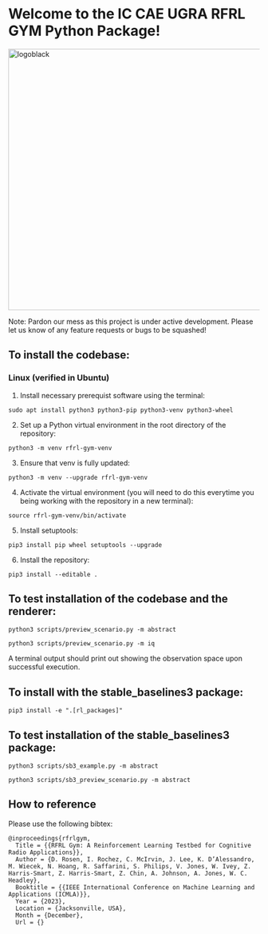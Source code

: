 # Welcome to the IC CAE UGRA RFRL GYM Python Package!

<img width="523" alt="logoblack" src="https://github.com/vtnsiSDD/rfrl-gym/assets/15094176/2da9506f-8a0e-46d2-9d07-c83f0858cc19">


Note: Pardon our mess as this project is under active development. Please let us know of any feature requests or bugs to be squashed!

## To install the codebase:

### Linux (verified in Ubuntu)

1. Install necessary prerequist software using the terminal:

`sudo apt install python3 python3-pip python3-venv python3-wheel`

2. Set up a Python virtual environment in the root directory of the repository:

`python3 -m venv rfrl-gym-venv`

3. Ensure that venv is fully updated:

`python3 -m venv --upgrade rfrl-gym-venv`

4. Activate the virtual environment (you will need to do this everytime you being working with the repository in a new terminal):

`source rfrl-gym-venv/bin/activate`

5. Install setuptools:

`pip3 install pip wheel setuptools --upgrade`

6. Install the repository:

`pip3 install --editable .`

## To test installation of the codebase and the renderer:
`python3 scripts/preview_scenario.py -m abstract`

`python3 scripts/preview_scenario.py -m iq`
  
A terminal output should print out showing the observation space upon successful execution. 

## To install with the stable_baselines3 package:
`pip3 install -e ".[rl_packages]"`

## To test installation of the stable_baselines3 package:
`python3 scripts/sb3_example.py -m abstract`

`python3 scripts/sb3_preview_scenario.py -m abstract`

## How to reference

Please use the following bibtex:
```
@inproceedings{rfrlgym,
  Title = {{RFRL Gym: A Reinforcement Learning Testbed for Cognitive Radio Applications}},
  Author = {D. Rosen, I. Rochez, C. McIrvin, J. Lee, K. D’Alessandro, M. Wiecek, N. Hoang, R. Saffarini, S. Philips, V. Jones, W. Ivey, Z. Harris-Smart, Z. Harris-Smart, Z. Chin, A. Johnson, A. Jones, W. C. Headley},
  Booktitle = {{IEEE International Conference on Machine Learning and Applications (ICMLA)}},
  Year = {2023},
  Location = {Jacksonville, USA},
  Month = {December},
  Url = {}
```

